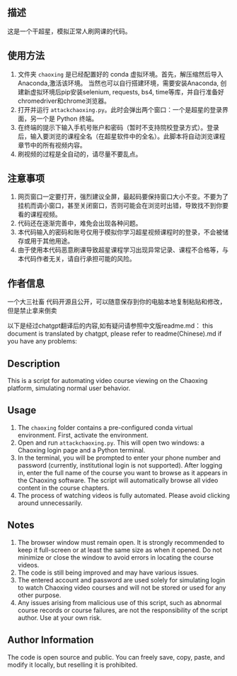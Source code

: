 ## 描述

这是一个干超星，模拟正常人刷网课的代码。

## 使用方法

1. 文件夹 `chaoxing` 是已经配置好的 conda 虚拟环境。首先，解压缩然后导入Anaconda,激活该环境。
  当然也可以自行搭建环境，需要安装Anaconda, 创建新虚拟环境后pip安装selenium, requests, bs4, time等库，并自行准备好chromedriver和chrome浏览器。
3. 打开并运行 `attackchaoxing.py`。此时会弹出两个窗口：一个是超星的登录界面，另一个是 Python 终端。
4. 在终端的提示下输入手机号账户和密码（暂时不支持院校登录方式）。登录后，输入要浏览的课程全名（在超星软件中的全名）。此脚本将自动浏览课程章节中的所有视频内容。
5. 刷视频的过程是全自动的，请尽量不要乱点。

## 注意事项

1. 网页窗口一定要打开，强烈建议全屏，最起码要保持窗口大小不变。不要为了挂机而调小窗口，甚至关闭窗口，否则可能会在浏览时出错，导致找不到你要看的课程视频。
2. 代码还在逐渐完善中，难免会出现各种问题。
3. 本代码输入的密码和账号仅用于模拟你学习超星视频课程时的登录，不会被储存或用于其他用途。
4. 由于使用本代码恶意刷课导致超星课程学习出现异常记录、课程不合格等，与本代码作者无关，请自行承担可能的风险。

## 作者信息

一个大三社畜
代码开源且公开，可以随意保存到你的电脑本地复制粘贴和修改，但是禁止拿来倒卖

以下是经过chatgpt翻译后的内容,如有疑问请参照中文版readme.md：
this document is translated by chatgpt, please refer to readme(Chinese).md if you have any problems:

## Description

This is a script for automating video course viewing on the Chaoxing platform, simulating normal user behavior.

## Usage

1. The `chaoxing` folder contains a pre-configured conda virtual environment. First, activate the environment.
2. Open and run `attackchaoxing.py`. This will open two windows: a Chaoxing login page and a Python terminal.
3. In the terminal, you will be prompted to enter your phone number and password (currently, institutional login is not supported). After logging in, enter the full name of the course you want to browse as it appears in the Chaoxing software. The script will automatically browse all video content in the course chapters.
4. The process of watching videos is fully automated. Please avoid clicking around unnecessarily.

## Notes

1. The browser window must remain open. It is strongly recommended to keep it full-screen or at least the same size as when it opened. Do not minimize or close the window to avoid errors in locating the course videos.
2. The code is still being improved and may have various issues.
3. The entered account and password are used solely for simulating login to watch Chaoxing video courses and will not be stored or used for any other purpose.
4. Any issues arising from malicious use of this script, such as abnormal course records or course failures, are not the responsibility of the script author. Use at your own risk.

## Author Information
The code is open source and public. You can freely save, copy, paste, and modify it locally, but reselling it is prohibited. 
